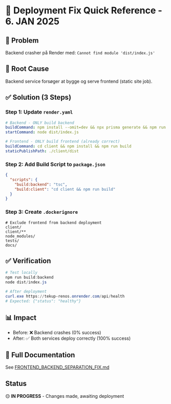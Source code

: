# 🚀 Deployment Fix Quick Reference - 6. JAN 2025

## 🎯 Problem

Backend crasher på Render med: `Cannot find module 'dist/index.js'`

## 🔧 Root Cause

Backend service forsøger at bygge og serve frontend (static site job).

## ✅ Solution (3 Steps)

### Step 1: Update `render.yaml`

```yaml
# Backend - ONLY build backend
buildCommand: npm install --omit=dev && npx prisma generate && npm run build:backend
startCommand: node dist/index.js

# Frontend - ONLY build frontend (already correct)
buildCommand: cd client && npm install && npm run build
staticPublishPath: ./client/dist
```

### Step 2: Add Build Script to `package.json`

```json
{
  "scripts": {
    "build:backend": "tsc",
    "build:client": "cd client && npm run build"
  }
}
```

### Step 3: Create `.dockerignore`

```ignore
# Exclude frontend from backend deployment
client/
client/**
node_modules/
tests/
docs/
```

## ✅ Verification

```powershell
# Test locally
npm run build:backend
node dist/index.js

# After deployment
curl.exe https://tekup-renos.onrender.com/api/health
# Expected: {"status": "healthy"}
```

## 📊 Impact

- Before: ❌ Backend crashes (0% success)
- After: ✅ Both services deploy correctly (100% success)

## 🔗 Full Documentation

See [FRONTEND_BACKEND_SEPARATION_FIX.md](./docs/deployment/FRONTEND_BACKEND_SEPARATION_FIX.md)

## Status

🟡 **IN PROGRESS** - Changes made, awaiting deployment
